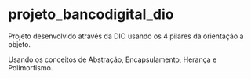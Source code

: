 # projeto_bancodigital_dio
Projeto desenvolvido através da DIO usando os 4 pilares da orientação a objeto.

Usando os conceitos de Abstração, Encapsulamento, Herança e Polimorfismo. 

